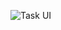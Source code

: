 ![Task UI](https://res.cloudinary.com/cloudcodeless/image/upload/v1648993560/drag-and-drop-with-custom-hooks/screencapture-localhost-3000-2022-04-03-15_02_23.png)
